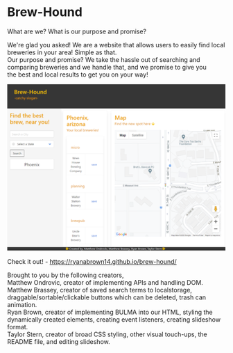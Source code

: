 # Brew-Hound

  What are we? What is our purpose and promise?</br>
 
 We're glad you asked! We are a website that allows users to easily find local breweries in your area! Simple as that. </br>
 Our purpose and promise? We take the hassle out of searching and comparing breweries and we handle that, and we promise to give you<br>
 the best and local results to get you on your way!
 
 ![image](./assets/images/Application-screenshot.png)
 
  Check it out! - https://ryanabrown14.github.io/brew-hound/ 

 Brought to you by the following creators,</br>
 Matthew Ondrovic, creator of implementing APIs and handling DOM.</br>
 Matthew Brassey, creator of saved search terms to localstorage, draggable/sortable/clickable buttons which can be deleted, trash can animation.</br>
 Ryan Brown, creator of implementing BULMA into our HTML, styling the dynamically created elements, creating event listeners, creating slideshow format.</br>
 Taylor Stern, creator of broad CSS styling, other visual touch-ups, the README file, and editing slideshow. </br>
